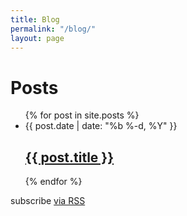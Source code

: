 ```yaml
---
title: Blog
permalink: "/blog/"
layout: page
---
```


<div class="home">
  <h1 class="page-heading">Posts</h1>

  <ul class="post-list">
    {% for post in site.posts %}
    <div class="Container__outer">
      <li class="Blog__meta">
        <span class="post-meta">{{ post.date | date: "%b %-d, %Y" }}</span>
        <h2>
          <a class="post-link" href="{{ post.url | prepend: site.baseurl }}">{{ post.title }}</a>
        </h2>
      </li>
      <div class="BG__overlay"></div>
      <div class="Container__image js-tilt" style="background: url({{ site.baseurl }}/imagens/{{ post.image }}); background-position: center; background-size: cover; background-blend-mode: screen;"></div>
    </div>
    {% endfor %}
  </ul>

  <p class="rss-subscribe">subscribe <a href="{{ "/feed.xml" | prepend: site.baseurl }}">via RSS</a></p>
</div>
